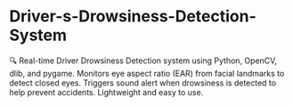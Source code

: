 # Driver-s-Drowsiness-Detection-System
🔍 Real-time Driver Drowsiness Detection system using Python, OpenCV, dlib, and pygame. Monitors eye aspect ratio (EAR) from facial landmarks to detect closed eyes. Triggers sound alert when drowsiness is detected to help prevent accidents. Lightweight and easy to use.  
